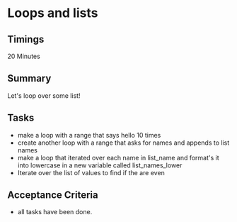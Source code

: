 # Loops and lists

## Timings

20 Minutes

## Summary

Let's loop over some list!

## Tasks

* make a loop with a range that says hello 10 times
* create another loop with a range that asks for names and appends to list names
* make a loop that iterated over each name in list_name and format's it into lowercase in a new variable called list_names_lower
* Iterate over the list of values to find if the are even

## Acceptance Criteria

* all tasks have been done.